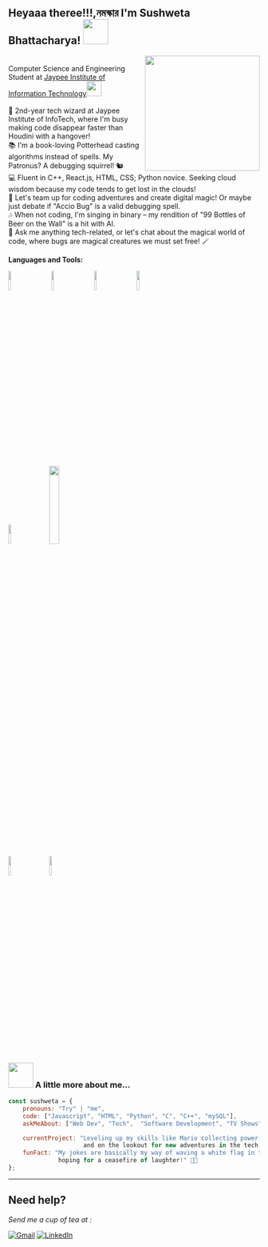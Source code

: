 <h2>Heyaaa theree!!!,নমস্কার  I'm Sushweta Bhattacharya! <img src="https://media.giphy.com/media/Cmr1OMJ2FN0B2/giphy.gif" width="50"></h2> 
<img align='right' src="https://media.giphy.com/media/nFLW7PNGgN3lI68rdv/giphy.gif" width="230"> 
<br/>
<div align = 'left'>
Computer Science and Engineering Student at <a href="https://www.jiit.ac.in/">Jaypee Institute of Information Technology</a><img src="https://media.giphy.com/media/fYSnHlufseco8Fh93Z/giphy.gif" width="30">
<br/>
<br/>
🚀 2nd-year tech wizard at Jaypee Institute of InfoTech, where I'm busy making code disappear faster than Houdini with a hangover!
<br/>
📚 I'm a book-loving Potterhead casting algorithms instead of spells. My Patronus? A debugging squirrel! 🐿️<br/>
💻 Fluent in C++, React.js, HTML, CSS; Python novice. Seeking cloud wisdom because my code tends to get lost in the clouds!<br/>
👥 Let's team up for coding adventures and create digital magic! Or maybe just debate if "Accio Bug" is a valid debugging spell.<br/>
🎶 When not coding, I'm singing in binary – my rendition of "99 Bottles of Beer on the Wall" is a hit with AI.<br/>
💬 Ask me anything tech-related, or let's chat about the magical world of code, where bugs are magical creatures we must set free! 🪄<br/>


**Languages and Tools:** 

<p>
  
  <code><img width="10%" src="https://www.vectorlogo.zone/logos/python/python-vertical.svg"></code>
&nbsp;&nbsp;&nbsp;&nbsp;&nbsp;&nbsp;&nbsp;
  <code><img width="10%" src="https://upload.wikimedia.org/wikipedia/commons/3/35/The_C_Programming_Language_logo.svg"></code>
  &nbsp;&nbsp;&nbsp;&nbsp;&nbsp;&nbsp;&nbsp;
  <code><img width="10%" src="https://www.vectorlogo.zone/logos/w3_html5/w3_html5-ar21.svg"></code>
  &nbsp;&nbsp;&nbsp;&nbsp;&nbsp;&nbsp;&nbsp;
  <code><img width="10%" src="https://www.vectorlogo.zone/logos/javascript/javascript-ar21.svg"></code>
  <br />
  <code><img width="10%" src="https://www.vectorlogo.zone/logos/mysql/mysql-ar21.svg"></code>&nbsp;&nbsp;&nbsp;&nbsp;&nbsp;&nbsp;&nbsp;
  <code><img width="20%" src="https://www.vectorlogo.zone/logos/w3_css/w3_css-official.svg"></code>&nbsp;&nbsp;&nbsp;&nbsp;&nbsp;&nbsp;&nbsp;
  <br />
  <code><img width="10%" src="https://upload.wikimedia.org/wikipedia/commons/1/18/ISO_C%2B%2B_Logo.svg"></code>&nbsp;&nbsp;&nbsp;&nbsp;&nbsp;&nbsp;&nbsp;
  <code><img width="10%" src="https://www.vectorlogo.zone/logos/nodejs/nodejs-icon.svg"></code>
  <br />
</p>



### <img src="https://media.giphy.com/media/VgCDAzcKvsR6OM0uWg/giphy.gif" width="50"> A little more about me...  

```javascript
const sushweta = {
    pronouns: "Try" | "me",
    code: ["Javascript", "HTML", "Python", "C", "C++", "mySQL"],
    askMeAbout: ["Web Dev", "Tech",  "Software Development", "TV Shows", "Music", "Books", "Harry Potter"],

    currentProject: "Leveling up my skills like Mario collecting power-ups
                     and on the lookout for new adventures in the tech kingdom!" 🍄💻😄",
    funFact: "My jokes are basically my way of waving a white flag in the comedy battlefield,
              hoping for a ceasefire of laughter!" 🚩😂
};
```


---

## Need help?
<i>Send me a cup of tea at :</i><br/>

[![Gmail](https://img.shields.io/badge/%20-Send%20Mail-black?color=14171A&labelColor=ef5350&logo=gmail&logoColor=ffffff)](mailto:22103198@mail.jiit.ac.in?subject=From%20GitHub&body=Hi,%20there.%20Found%20you%20from%20GitHub.)
 [![LinkedIn](https://img.shields.io/badge/LinkedIn-connect-blue.svg?logo=linkedin&logoColor=white)](www.linkedin.com/in/sushweta-bhattacharya-8bb869273)

</p>
